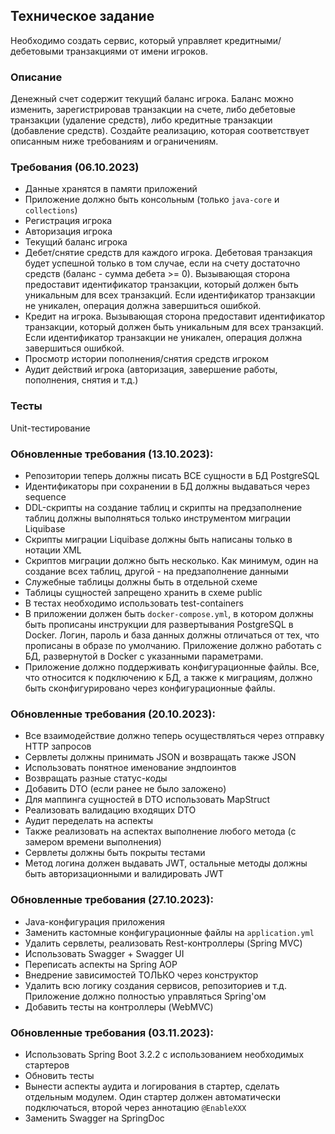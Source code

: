## Техническое задание

Необходимо создать сервис, который управляет кредитными/дебетовыми транзакциями от имени игроков.

### Описание

Денежный счет содержит текущий баланс игрока. Баланс можно изменить, зарегистрировав транзакции на счете, либо дебетовые транзакции (удаление средств), либо кредитные транзакции (добавление средств). Создайте реализацию, которая соответствует описанным ниже требованиям и ограничениям.

### Требования (06.10.2023)

* Данные хранятся в памяти приложений
* Приложение должно быть консольным (только `java-core` и `collections`)
* Регистрация игрока
* Авторизация игрока
* Текущий баланс игрока
* Дебет/снятие средств для каждого игрока. Дебетовая транзакция будет успешной только в том случае, если на счету достаточно средств (баланс - сумма дебета >= 0). Вызывающая сторона предоставит идентификатор транзакции, который должен быть уникальным для всех транзакций. Если идентификатор транзакции не уникален, операция должна завершиться ошибкой.
* Кредит на игрока. Вызывающая сторона предоставит идентификатор транзакции, который должен быть уникальным для всех транзакций. Если идентификатор транзакции не уникален, операция должна завершиться ошибкой.
* Просмотр истории пополнения/снятия средств игроком
* Аудит действий игрока (авторизация, завершение работы, пополнения, снятия и т.д.)

### Тесты

Unit-тестирование



### Обновленные требования (13.10.2023):

* Репозитории теперь должны писать ВСЕ сущности в БД PostgreSQL
* Идентификаторы при сохранении в БД должны выдаваться через sequence
* DDL-скрипты на создание таблиц и скрипты на предзаполнение таблиц должны выполняться только инструментом миграции Liquibase
* Скрипты миграции Liquibase должны быть написаны только в нотации XML
* Скриптов миграции должно быть несколько. Как минимум, один на создание всех таблиц, другой - на предзаполнение данными
* Служебные таблицы должны быть в отдельной схеме
* Таблицы сущностей запрещено хранить в схеме public
* В тестах необходимо использовать test-containers
* В приложении должен быть `docker-compose.yml`, в котором должны быть прописаны инструкции для развертывания PostgreSQL в Docker. Логин, пароль и база данных должны отличаться от тех, что прописаны в образе по умолчанию. Приложение должно работать с БД, развернутой в Docker с указанными параметрами.
* Приложение должно поддерживать конфигурационные файлы. Все, что относится к подключению к БД, а также к миграциям, должно быть сконфигурировано через конфигурационные файлы.



### Обновленные требования (20.10.2023):

* Все взаимодействие должно теперь осуществляться через отправку HTTP запросов
* Сервлеты должны принимать JSON и возвращать также JSON
* Использовать понятное именование эндпоинтов
* Возвращать разные статус-коды
* Добавить DTO (если ранее не было заложено)
* Для маппинга сущностей в DTO использовать MapStruct
* Реализовать валидацию входящих DTO
* Аудит переделать на аспекты
* Также реализовать на аспектах выполнение любого метода (с замером времени выполнения)
* Сервлеты должны быть покрыты тестами
* Метод логина должен выдавать JWT, остальные методы должны быть авторизационными и валидировать JWT



### Обновленные требования (27.10.2023):

* Java-конфигурация приложения
* Заменить кастомные конфигурационные файлы на `application.yml`
* Удалить сервлеты, реализовать Rest-контроллеры (Spring MVC)
* Использовать Swagger + Swagger UI
* Переписать аспекты на Spring AOP
* Внедрение зависимостей ТОЛЬКО через конструктор
* Удалить всю логику создания сервисов, репозиториев и т.д. Приложение должно полностью управляться Spring'ом
* Добавить тесты на контроллеры (WebMVC)



### Обновленные требования (03.11.2023):

* Использовать Spring Boot 3.2.2 с использованием необходимых стартеров
* Обновить тесты
* Вынести аспекты аудита и логирования в стартер, сделать отдельным модулем. Один стартер должен автоматически подключаться, второй через аннотацию `@EnableXXX`
* Заменить Swagger на SpringDoc